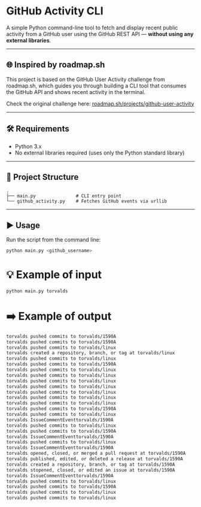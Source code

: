 # GitHub Activity CLI

A simple Python command-line tool to fetch and display recent public activity from a GitHub user using the GitHub REST API — **without using any external libraries**.

---

## 🌐 Inspired by roadmap.sh
This project is based on the GitHub User Activity challenge from roadmap.sh, which guides you through building a CLI tool that consumes the GitHub API and shows recent activity in the terminal.

Check the original challenge here:
[roadmap.sh/projects/github-user-activity](https://roadmap.sh/projects/github-user-activity)

---

## 🛠️ Requirements

- Python 3.x
- No external libraries required (uses only the Python standard library)

---

## 📁 Project Structure

```
.
├── main.py               # CLI entry point
└── github_activity.py    # Fetches GitHub events via urllib
```

---

## ▶️ Usage

Run the script from the command line:

```bash
python main.py <github_username>
```

# 💡 Example of input
```bash
python main.py torvalds
```
# ➡️ Example of output

```bash
torvalds pushed commits to torvalds/1590A
torvalds pushed commits to torvalds/1590A
torvalds pushed commits to torvalds/linux
torvalds created a repository, branch, or tag at torvalds/linux
torvalds pushed commits to torvalds/linux
torvalds pushed commits to torvalds/1590A
torvalds pushed commits to torvalds/linux
torvalds pushed commits to torvalds/linux
torvalds pushed commits to torvalds/linux
torvalds pushed commits to torvalds/linux
torvalds pushed commits to torvalds/linux
torvalds pushed commits to torvalds/linux
torvalds pushed commits to torvalds/linux
torvalds pushed commits to torvalds/1590A
torvalds pushed commits to torvalds/linux
torvalds IssueCommentEventtorvalds/1590A
torvalds pushed commits to torvalds/linux
torvalds pushed commits to torvalds/1590A
torvalds IssueCommentEventtorvalds/1590A
torvalds pushed commits to torvalds/linux
torvalds IssueCommentEventtorvalds/1590A
torvalds opened, closed, or merged a pull request at torvalds/1590A
torvalds published, edited, or deleted a release at torvalds/1590A
torvalds created a repository, branch, or tag at torvalds/1590A
torvalds stopened, closed, or edited an issue at torvalds/1590A
torvalds IssueCommentEventtorvalds/1590A
torvalds pushed commits to torvalds/linux
torvalds pushed commits to torvalds/1590A
torvalds pushed commits to torvalds/linux
torvalds pushed commits to torvalds/linux
```

